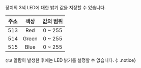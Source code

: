 장치의 3색 LED에 대한 밝기 값을 지정할 수 있습니다.

| 주소 | 색상 | 값의 범위 |
| :-----: | :---: | :---: |
|513|Red|0 ~ 255|
|514|Green|0 ~ 255|
|515|Blue|0 ~ 255|

`참고` 알람이 발생한 후에는 LED 밝기를 설정할 수 없습니다.
{: .notice}
